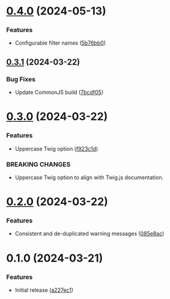 # [0.4.0](https://github.com/miyagi-dev/twig-drupal-string/compare/v0.3.1...v0.4.0) (2024-05-13)


### Features

* Configurable filter names ([5b76bb0](https://github.com/miyagi-dev/twig-drupal-string/commit/5b76bb046a06d6d5afaba5db75da0669232fe9f4))



## [0.3.1](https://github.com/miyagi-dev/twig-drupal-string/compare/v0.3.0...v0.3.1) (2024-03-22)


### Bug Fixes

* Update CommonJS build ([7bcdf05](https://github.com/miyagi-dev/twig-drupal-string/commit/7bcdf054cedeb41821efb0df3c730c549f038b3e))



# [0.3.0](https://github.com/miyagi-dev/twig-drupal-string/compare/v0.2.0...v0.3.0) (2024-03-22)


### Features

* Uppercase Twig option ([f923c1d](https://github.com/miyagi-dev/twig-drupal-string/commit/f923c1d235b6ea50f7b8e1f7c80cabbaefb3d151))


### BREAKING CHANGES

* Uppercase Twig option to align with Twig.js documentation.



# [0.2.0](https://github.com/miyagi-dev/twig-drupal-string/compare/v0.1.0...v0.2.0) (2024-03-22)


### Features

* Consistent and de-duplicated warning messages ([085e8ac](https://github.com/miyagi-dev/twig-drupal-string/commit/085e8aca3c782ea9414da174be0717d99dbf6649))



# 0.1.0 (2024-03-21)


### Features

* Initial release ([a227ec1](https://github.com/miyagi-dev/twig-drupal-string/commit/a227ec10d149d19f75ccd4d8bcf7418ef510d666))



